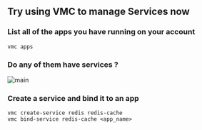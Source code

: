 ## Try using VMC to manage Services now

### List all of the apps you have running on your account

    vmc apps

### Do any of them have services ?

![main](/img/services_vmc.png)

### Create a service and bind it to an app

    vmc create-service redis redis-cache
    vmc bind-service redis-cache <app_name>

